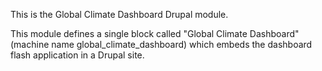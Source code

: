 This is the Global Climate Dashboard Drupal module.

This module defines a single block called "Global Climate Dashboard"
(machine name global_climate_dashboard) which embeds the dashboard
flash application in a Drupal site.
